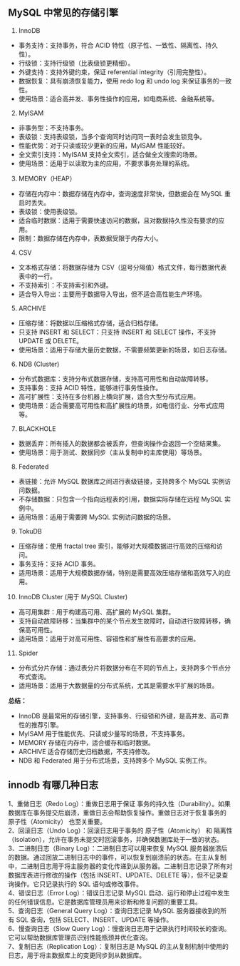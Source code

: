 ## MySQL 中常见的存储引擎

1. InnoDB

- 事务支持：支持事务，符合 ACID 特性（原子性、一致性、隔离性、持久性）。
- 行级锁：支持行级锁（比表级锁更精细）。
- 外键支持：支持外键约束，保证 referential integrity（引用完整性）。
- 数据恢复：具有崩溃恢复能力，使用 redo log 和 undo log 来保证事务的一致性。
- 使用场景：适合高并发、事务性操作的应用，如电商系统、金融系统等。

2. MyISAM

- 非事务型：不支持事务。
- 表级锁：支持表级锁，当多个查询同时访问同一表时会发生锁竞争。
- 性能优势：对于只读或较少更新的应用，MyISAM 性能较好。
- 全文索引支持：MyISAM 支持全文索引，适合做全文搜索的场景。
- 使用场景：适用于以读取为主的应用，不要求事务处理的系统。

3. MEMORY（HEAP）

- 存储在内存中：数据存储在内存中，查询速度非常快，但数据会在 MySQL 重启时丢失。
- 表级锁：使用表级锁。
- 适合临时数据：适用于需要快速访问的数据，且对数据持久性没有要求的应用。
- 限制：数据存储在内存中，表数据受限于内存大小。

4. CSV

- 文本格式存储：将数据存储为 CSV（逗号分隔值）格式文件，每行数据代表表中的一行。
- 不支持索引：不支持索引和外键。
- 适合导入导出：主要用于数据导入导出，但不适合高性能生产环境。

5. ARCHIVE

- 压缩存储：将数据以压缩格式存储，适合归档存储。
- 只支持 INSERT 和 SELECT：只支持 INSERT 和 SELECT 操作，不支持 UPDATE 或 DELETE。
- 使用场景：适用于存储大量历史数据，不需要频繁更新的场景，如日志存储。

6. NDB (Cluster)

- 分布式数据库：支持分布式数据存储，支持高可用性和自动故障转移。
- 支持事务：支持 ACID 特性，能够进行事务性操作。
- 高可扩展性：支持在多台机器上横向扩展，适合大型分布式应用。
- 使用场景：适合需要高可用性和高扩展性的场景，如电信行业、分布式应用等。

7. BLACKHOLE

- 数据丢弃：所有插入的数据都会被丢弃，但查询操作会返回一个空结果集。
- 使用场景：用于测试、数据同步（主从复制中的主库使用）等场景。

8. Federated

- 表链接：允许 MySQL 数据库之间进行表级链接，支持跨多个 MySQL 实例访问数据。
- 不存储数据：只包含一个指向远程表的引用，数据实际存储在远程 MySQL 实例中。
- 适用场景：适用于需要跨 MySQL 实例访问数据的场景。

9. TokuDB

- 压缩存储：使用 fractal tree 索引，能够对大规模数据进行高效的压缩和访问。
- 事务支持：支持 ACID 事务。
- 适用场景：适用于大规模数据存储，特别是需要高效压缩存储和高效写入的应用。

10. InnoDB Cluster (用于 MySQL Cluster)

- 高可用集群：用于构建高可用、高扩展的 MySQL 集群。
- 支持自动故障转移：当集群中的某个节点发生故障时，自动进行故障转移，确保高可用性。
- 适用场景：适用于对高可用性、容错性和扩展性有高要求的应用。

11. Spider

- 分布式分片存储：通过表分片将数据分布在不同的节点上，支持跨多个节点分布式查询。
- 适用场景：适用于大数据量的分布式系统，尤其是需要水平扩展的场景。

**总结：**

- InnoDB 是最常用的存储引擎，支持事务、行级锁和外键，是高并发、高可靠性的推荐引擎。
- MyISAM 用于性能优先、只读或少量写的场景，不支持事务。
- MEMORY 存储在内存中，适合缓存和临时数据。
- ARCHIVE 适合存储历史归档数据，不支持修改。
- NDB 和 Federated 用于分布式场景，支持跨多个 MySQL 实例工作。

## innodb 有哪几种日志

1、重做日志（Redo Log）：重做日志用于保证 事务的持久性（Durability）。如果数据库在事务提交后崩溃，重做日志会帮助恢复操作。重做日志对于恢复事务的 原子性（Atomicity） 也至关重要。  
2、回滚日志（Undo Log）：回滚日志用于事务的 原子性（Atomicity） 和 隔离性（Isolation），允许在事务未提交时回滚事务，并确保数据库处于一致的状态。  
3、二进制日志（Binary Log）：二进制日志可以用来恢复 MySQL 服务器崩溃后的数据。通过回放二进制日志中的事件，可以恢复到崩溃前的状态。在主从复制中，二进制日志用于将主服务器的变化传递到从服务器。二进制日志记录了所有对数据库表进行修改的操作（包括 INSERT、UPDATE、DELETE 等），但不记录查询操作。它只记录执行的 SQL 语句或修改事件。  
4、错误日志（Error Log）：错误日志记录 MySQL 启动、运行和停止过程中发生的任何错误信息。它是数据库管理员用来诊断和修复问题的重要工具。  
5、查询日志（General Query Log）：查询日志记录 MySQL 服务器接收到的所有 SQL 查询，包括 SELECT、INSERT、UPDATE 等操作。  
6、慢查询日志（Slow Query Log）：慢查询日志用于记录执行时间较长的查询。它可以帮助数据库管理员识别性能瓶颈并优化查询。  
7、复制日志（Replication Log）：复制日志是 MySQL 的主从复制机制中使用的日志，用于将主数据库上的变更同步到从数据库。
